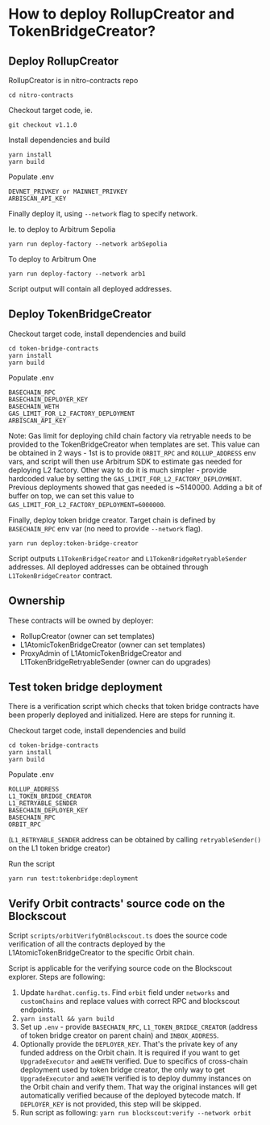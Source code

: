 # How to deploy RollupCreator and TokenBridgeCreator?

## Deploy RollupCreator
RollupCreator is in nitro-contracts repo
```
cd nitro-contracts
```

Checkout target code, ie.
```
git checkout v1.1.0
```

Install dependencies and build
```
yarn install
yarn build
```

Populate .env
```
DEVNET_PRIVKEY or MAINNET_PRIVKEY
ARBISCAN_API_KEY
```

Finally deploy it, using `--network` flag to specify network.

Ie. to deploy to Arbitrum Sepolia
```
yarn run deploy-factory --network arbSepolia
```

To deploy to Arbitrum One
```
yarn run deploy-factory --network arb1
```

Script output will contain all deployed addresses.


## Deploy TokenBridgeCreator
Checkout target code, install dependencies and build
```
cd token-bridge-contracts
yarn install
yarn build
```


Populate .env
```
BASECHAIN_RPC
BASECHAIN_DEPLOYER_KEY
BASECHAIN_WETH
GAS_LIMIT_FOR_L2_FACTORY_DEPLOYMENT
ARBISCAN_API_KEY
```

Note: Gas limit for deploying child chain factory via retryable needs to be provided to the TokenBridgeCreator when templates are set. This value can be obtained in 2 ways - 1st is to provide `ORBIT_RPC` and `ROLLUP_ADDRESS` env vars, and script will then use Arbitrum SDK to estimate gas needed for deploying L2 factory. Other way to do it is much simpler - provide hardcoded value by setting the `GAS_LIMIT_FOR_L2_FACTORY_DEPLOYMENT`. Previous deployments showed that gas needed is ~5140000. Adding a bit of buffer on top, we can set this value to `GAS_LIMIT_FOR_L2_FACTORY_DEPLOYMENT=6000000`.  


Finally, deploy token bridge creator. Target chain is defined by `BASECHAIN_RPC` env var (no need to provide `--network` flag).
```
yarn run deploy:token-bridge-creator
```

Script outputs `L1TokenBridgeCreator` and `L1TokenBridgeRetryableSender` addresses. All deployed addresses can be obtained through `L1TokenBridgeCreator` contract.


## Ownership
These contracts will be owned by deployer:
- RollupCreator (owner can set templates)
- L1AtomicTokenBridgeCreator (owner can set templates)
- ProxyAdmin of L1AtomicTokenBridgeCreator and L1TokenBridgeRetryableSender (owner can do upgrades)


## Test token bridge deployment
There is a verification script which checks that token bridge contracts have been properly deployed and initialized. Here are steps for running it.

Checkout target code, install dependencies and build
```
cd token-bridge-contracts
yarn install
yarn build
```

Populate .env
```
ROLLUP_ADDRESS
L1_TOKEN_BRIDGE_CREATOR
L1_RETRYABLE_SENDER
BASECHAIN_DEPLOYER_KEY
BASECHAIN_RPC
ORBIT_RPC
```
(`L1_RETRYABLE_SENDER` address can be obtained by calling `retryableSender()` on the L1 token bridge creator)


Run the script
```
yarn run test:tokenbridge:deployment
```

## Verify Orbit contracts' source code on the Blockscout
Script `scripts/orbitVerifyOnBlockscout.ts` does the source code verification of all the contracts deployed by the L1AtomicTokenBridgeCreator to the specific Orbit chain.

Script is applicable for the verifying source code on the Blockscout explorer. Steps are following:

1. Update `hardhat.config.ts`. Find `orbit` field under `networks` and `customChains` and replace values with correct RPC and blockscout endpoints.
2. `yarn install && yarn build`
3. Set up `.env` - provide `BASECHAIN_RPC`, `L1_TOKEN_BRIDGE_CREATOR` (address of token bridge creator on parent chain) and `INBOX_ADDRESS`. 
4. Optionally provide the `DEPLOYER_KEY`. That's the private key of any funded address on the Orbit chain. It is required if you want to get `UpgradeExecutor` and `aeWETH` verified. Due to specifics of cross-chain deployment used by token bridge creator, the only way to get `UpgradeExecutor` and `aeWETH` verified is to deploy dummy instances on the Orbit chain and verify them. That way the original instances will get automatically verified because of the deployed bytecode match. If `DEPLOYER_KEY` is not provided, this step will be skipped.
5. Run script as following: `yarn run blockscout:verify --network orbit`
